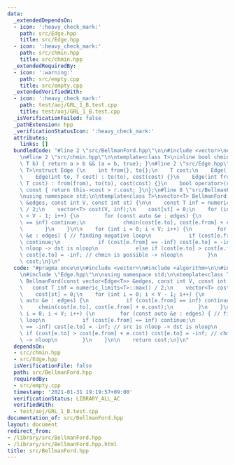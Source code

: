 ```yaml
---
data:
  _extendedDependsOn:
  - icon: ':heavy_check_mark:'
    path: src/Edge.hpp
    title: src/Edge.hpp
  - icon: ':heavy_check_mark:'
    path: src/chmin.hpp
    title: src/chmin.hpp
  _extendedRequiredBy:
  - icon: ':warning:'
    path: src/empty.cpp
    title: src/empty.cpp
  _extendedVerifiedWith:
  - icon: ':heavy_check_mark:'
    path: test/aoj/GRL_1_B.test.cpp
    title: test/aoj/GRL_1_B.test.cpp
  _isVerificationFailed: false
  _pathExtension: hpp
  _verificationStatusIcon: ':heavy_check_mark:'
  attributes:
    links: []
  bundledCode: "#line 2 \"src/BellmanFord.hpp\"\n\n#include <vector>\n#include <algorithm>\n\
    \n#line 2 \"src/chmin.hpp\"\n\ntemplate<class T>\ninline bool chmin(T &a, const\
    \ T b) { return a > b && (a = b, true); }\n#line 2 \"src/Edge.hpp\"\n\ntemplate<class\
    \ T>\nstruct Edge {\n    int from{}, to{};\n    T cost;\n    Edge() = default;\n\
    \    Edge(int to, T cost) : to(to), cost(cost) {}\n    Edge(int from, int to,\
    \ T cost) : from(from), to(to), cost(cost) {}\n    bool operator>(const Edge &r)\
    \ const { return this->cost > r.cost; }\n};\n#line 8 \"src/BellmanFord.hpp\"\n\
    \nusing namespace std;\n\ntemplate<class T>\nvector<T> BellmanFord(const vector<Edge<T>>\
    \ &edges, const int V, const int st) {\n\n    const T inf = numeric_limits<T>::max()\
    \ / 2;\n    vector<T> cost(V, inf);\n    cost[st] = 0;\n    for (int i = 0; i\
    \ < V - 1; i++) {\n        for (const auto &e : edges) {\n            if (cost[e.from]\
    \ == inf) continue;\n            chmin(cost[e.to], cost[e.from] + e.cost);\n \
    \       }\n    }\n\n    for (int i = 0; i < V; i++) {\n        for (const auto\
    \ &e : edges) { // finding negative loop\n            if (cost[e.from] == inf)\
    \ continue;\n            if (cost[e.from] == -inf) cost[e.to] = -inf; // src is\
    \ nloop -> dst is nloop\n            else if (cost[e.to] > cost[e.from] + e.cost)\
    \ cost[e.to] = -inf; // chmin is possible -> nloop\n        }\n    }\n\n    return\
    \ cost;\n}\n"
  code: "#pragma once\n\n#include <vector>\n#include <algorithm>\n\n#include \"chmin.hpp\"\
    \n#include \"Edge.hpp\"\n\nusing namespace std;\n\ntemplate<class T>\nvector<T>\
    \ BellmanFord(const vector<Edge<T>> &edges, const int V, const int st) {\n\n \
    \   const T inf = numeric_limits<T>::max() / 2;\n    vector<T> cost(V, inf);\n\
    \    cost[st] = 0;\n    for (int i = 0; i < V - 1; i++) {\n        for (const\
    \ auto &e : edges) {\n            if (cost[e.from] == inf) continue;\n       \
    \     chmin(cost[e.to], cost[e.from] + e.cost);\n        }\n    }\n\n    for (int\
    \ i = 0; i < V; i++) {\n        for (const auto &e : edges) { // finding negative\
    \ loop\n            if (cost[e.from] == inf) continue;\n            if (cost[e.from]\
    \ == -inf) cost[e.to] = -inf; // src is nloop -> dst is nloop\n            else\
    \ if (cost[e.to] > cost[e.from] + e.cost) cost[e.to] = -inf; // chmin is possible\
    \ -> nloop\n        }\n    }\n\n    return cost;\n}\n"
  dependsOn:
  - src/chmin.hpp
  - src/Edge.hpp
  isVerificationFile: false
  path: src/BellmanFord.hpp
  requiredBy:
  - src/empty.cpp
  timestamp: '2021-01-31 19:19:57+09:00'
  verificationStatus: LIBRARY_ALL_AC
  verifiedWith:
  - test/aoj/GRL_1_B.test.cpp
documentation_of: src/BellmanFord.hpp
layout: document
redirect_from:
- /library/src/BellmanFord.hpp
- /library/src/BellmanFord.hpp.html
title: src/BellmanFord.hpp
---
```

